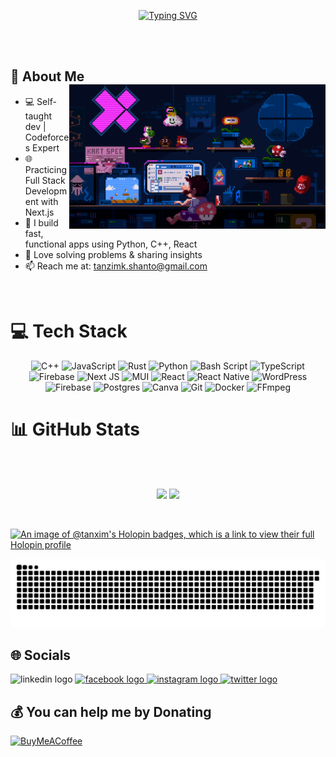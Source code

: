 <div align="center">

[![Typing SVG](https://readme-typing-svg.demolab.com?font=Fira+Code&weight=600&size=25&duration=4000&pause=1000&color=10B981&center=true&vCenter=true&width=435&lines=Hi+%F0%9F%91%8B%2C+I'm+Tanzim+Khan+Shanto;Turning+ideas+into+code+%F0%9F%9A%80)](https://git.io/typing-svg)
</div>
</br>
</br>

## 💫 About Me <img align="right" alt="gif" width="410px" src="/gifs/hero.gif" />

* 💻 Self-taught dev | Codeforces Expert
* 🌐 Practicing Full Stack Development with Next.js
* 🔧 I build fast, functional apps using Python, C++, React
* 🚀 Love solving problems & sharing insights
* 📫 Reach me at: <tanzimk.shanto@gmail.com>

</br>

# 💻 Tech Stack

<div align="center">

![C++](https://img.shields.io/badge/c++-%2300599C.svg?style=for-the-badge&logo=c%2B%2B&logoColor=white) ![JavaScript](https://img.shields.io/badge/javascript-%23323330.svg?style=for-the-badge&logo=javascript&logoColor=%23F7DF1E) ![Rust](https://img.shields.io/badge/rust-%23000000.svg?style=for-the-badge&logo=rust&logoColor=white) ![Python](https://img.shields.io/badge/python-3670A0?style=for-the-badge&logo=python&logoColor=ffdd54) ![Bash Script](https://img.shields.io/badge/bash_script-%23121011.svg?style=for-the-badge&logo=gnu-bash&logoColor=white) ![TypeScript](https://img.shields.io/badge/typescript-%23007ACC.svg?style=for-the-badge&logo=typescript&logoColor=white) ![Firebase](https://img.shields.io/badge/firebase-%23039BE5.svg?style=for-the-badge&logo=firebase) ![Next JS](https://img.shields.io/badge/Next-black?style=for-the-badge&logo=next.js&logoColor=white) ![MUI](https://img.shields.io/badge/MUI-%230081CB.svg?style=for-the-badge&logo=mui&logoColor=white) ![React](https://img.shields.io/badge/react-%2320232a.svg?style=for-the-badge&logo=react&logoColor=%2361DAFB) ![React Native](https://img.shields.io/badge/react_native-%2320232a.svg?style=for-the-badge&logo=react&logoColor=%2361DAFB) ![WordPress](https://img.shields.io/badge/WordPress-%23117AC9.svg?style=for-the-badge&logo=WordPress&logoColor=white) ![Firebase](https://img.shields.io/badge/firebase-a08021?style=for-the-badge&logo=firebase&logoColor=ffcd34) ![Postgres](https://img.shields.io/badge/postgres-%23316192.svg?style=for-the-badge&logo=postgresql&logoColor=white) ![Canva](https://img.shields.io/badge/Canva-%2300C4CC.svg?style=for-the-badge&logo=Canva&logoColor=white) ![Git](https://img.shields.io/badge/git-%23F05033.svg?style=for-the-badge&logo=git&logoColor=white) ![Docker](https://img.shields.io/badge/docker-%230db7ed.svg?style=for-the-badge&logo=docker&logoColor=white) ![FFmpeg](https://shields.io/badge/FFmpeg-%23171717.svg?logo=ffmpeg&style=for-the-badge&labelColor=171717&logoColor=5cb85c)
  
</div>

# 📊 GitHub Stats

</br>
</br>

<p align="center">

<img height="150px" src="https://github-readme-stats.vercel.app/api?username=tanxim&theme=catppuccin_mocha&hide_border=false&include_all_commits=true&count_private=false" />

<!-- <img height="150px" src="https://nirzak-streak-stats.vercel.app/?user=tanxim&theme=catppuccin_mocha&hide_border=false" /> -->

<img height="150px" src="https://github-readme-stats.vercel.app/api/top-langs/?username=tanxim&theme=catppuccin_mocha&hide_border=false&include_all_commits=true&count_private=false&layout=compact" />
  
</p>
</br>

[![An image of @tanxim's Holopin badges, which is a link to view their full Holopin profile](https://holopin.me/tanxim)](https://holopin.io/@tanxim)

<img src="https://raw.githubusercontent.com/tanxim/tanxim/output/snake.svg" alt="Snake animation" />

## 🌐 Socials

<div align="left">

  <a href="https://www.linkedin.com/in/TanzimK-Shanto" style="text-decoration: none;" target="_blank">
    <img src="https://img.shields.io/static/v1?message=LinkedIn&logo=linkedin&label=&color=0077B5&logoColor=white&labelColor=&style=for-the-badge" height="40" alt="linkedin logo"  />
  </a>

  <a href="https://www.facebook.com/tanzimk.shanto" target="_blank">
    <img src="https://img.shields.io/static/v1?message=Facebook&logo=facebook&label=&color=1877F2&logoColor=white&labelColor=&style=for-the-badge" height="40" alt="facebook logo"  />
  </a>

  <a href="https://www.instagram.com/TanzimK.Shanto" target="_blank">
    <img src="https://img.shields.io/static/v1?message=Instagram&logo=instagram&label=&color=E4405F&logoColor=white&labelColor=&style=for-the-badge" height="40" alt="instagram logo"  />
  </a>
  <a href="https://x.com/TanzimK_Shanto" target="_blank">
    <img src="https://img.shields.io/static/v1?message=Twitter&logo=twitter&label=&color=1DA1F2&logoColor=white&labelColor=&style=for-the-badge" height="40" alt="twitter logo"  />
  </a>

</div>

## 💰 You can help me by Donating

  [![BuyMeACoffee](https://img.shields.io/badge/Buy%20Me%20a%20Coffee-ffdd00?style=for-the-badge&logo=buy-me-a-coffee&logoColor=black)](https://buymeacoffee.com/tanxim)

<!-- Proudly created with GPRM ( https://gprm.itsvg.in ) -->
